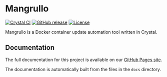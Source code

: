 # Mangrullo

[![Crystal CI](https://github.com/ralsina/mangrullo/workflows/Crystal%20CI/badge.svg)](https://github.com/ralsina/mangrullo/actions)
[![GitHub release](https://img.shields.io/github/v/release/ralsina/mangrullo)](https://github.com/ralsina/mangrullo/releases)
[![License](https://img.shields.io/github/license/ralsina/mangrullo)](https://github.com/ralsina/mangrullo/blob/main/LICENSE)

Mangrullo is a Docker container update automation tool written in Crystal.

## Documentation

The full documentation for this project is available on our [GitHub Pages site](https://USER.github.io/mangrullo/).

The documentation is automatically built from the files in the `docs` directory.
